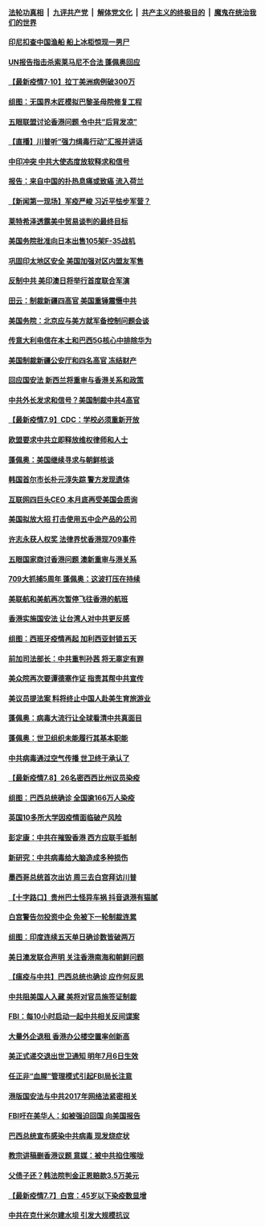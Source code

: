 ####  [法轮功真相](../../../../basic/blob/master/README.md?t=07110631) &nbsp;|&nbsp; [九评共产党](../../../../9ping.md/blob/master/README.md?t=07110631) &nbsp;|&nbsp; [解体党文化](../../../../jtdwh.md/blob/master/README.md?t=07110631)  &nbsp;|&nbsp; [共产主义的终极目的](../../../../gczydzjmd.md/blob/master/README.md?t=07110631) &nbsp;|&nbsp; [魔鬼在统治我们的世界](../../../../mgztzwmdsj.md/blob/master/README.md?t=07110631) 

#### [印尼扣查中国渔船 船上冰柜惊现一男尸](../pages/nsc418/n12247693.md?t=07110631) 

#### [UN报告指击杀索莱马尼不合法 蓬佩奥回应](../pages/nsc418/n12247146.md?t=07110631) 

#### [【最新疫情7·10】拉丁美洲病例破300万](../pages/nsc418/n12245413.md?t=07110631) 

#### [组图：无国界木匠模拟巴黎圣母院修复工程](../pages/nsc418/n12243915.md?t=07110631) 

#### [五眼联盟讨论香港问题 令中共“后背发凉”](../pages/nsc418/n12247326.md?t=07110631) 

#### [【直播】川普听“强力缉毒行动”汇报并讲话](../pages/nsc418/n12247084.md?t=07110631) 

#### [中印冲突 中共大使态度放软释求和信号](../pages/nsc418/n12247210.md?t=07110631) 

#### [报告：来自中国的扑热息痛或致癌 流入荷兰](../pages/nsc418/n12246872.md?t=07110631) 

#### [【新闻第一现场】军疫严峻 习近平怯步军营？](../pages/nsc418/n12245547.md?t=07110631) 

#### [莱特希泽透露美中贸易谈判的最终目标](../pages/nsc418/n12246823.md?t=07110631) 

#### [美国务院批准向日本出售105架F-35战机](../pages/nsc418/n12246608.md?t=07110631) 

#### [巩固印太地区安全 美国加强对区内盟友军售](../pages/nsc418/n12246548.md?t=07110631) 

#### [反制中共 美印澳日将举行首度联合军演](../pages/nsc418/n12246462.md?t=07110631) 

#### [田云：制裁新疆四高官 美国重锤震慑中共](../pages/nsc418/n12246098.md?t=07110631) 

#### [美国务院：北京应与美方就军备控制问题会谈](../pages/nsc418/n12245183.md?t=07110631) 

#### [传意大利电信在本土和巴西5G核心中排除华为](../pages/nsc418/n12244770.md?t=07110631) 

#### [美国制裁新疆公安厅和四名高官 冻结财产](../pages/nsc418/n12244653.md?t=07110631) 

#### [回应国安法 新西兰将重审与香港关系和政策](../pages/nsc418/n12244085.md?t=07110631) 

#### [中共外长发求和信号？美国制裁中共4高官](../pages/nsc418/n12244813.md?t=07110631) 

#### [【最新疫情7.9】CDC：学校必须重新开放](../pages/nsc418/n12242776.md?t=07110631) 

#### [欧盟要求中共立即释放维权律师和人士](../pages/nsc418/n12244421.md?t=07110631) 

#### [蓬佩奥：美国继续寻求与朝鲜核谈](../pages/nsc418/n12244538.md?t=07110631) 

#### [韩国首尔市长朴元淳失踪 警方发现遗体](../pages/nsc418/n12243734.md?t=07110631) 

#### [互联网四巨头CEO 本月底再受美国会质询](../pages/nsc418/n12244283.md?t=07110631) 

#### [美国拟放大招 打击使用五中企产品的公司](../pages/nsc418/n12244402.md?t=07110631) 

#### [许志永获人权奖 法律界忧香港现709事件](../pages/nsc418/n12244380.md?t=07110631) 

#### [五眼国家商讨香港问题 澳新重审与港关系](../pages/nsc418/n12244260.md?t=07110631) 

#### [709大抓捕5周年 蓬佩奥：这波打压在持续](../pages/nsc418/n12243611.md?t=07110631) 

#### [美联航和美航再次暂停飞往香港的航班](../pages/nsc418/n12243607.md?t=07110631) 

#### [香港实施国安法 让台湾人对中共更反感](../pages/nsc418/n12243520.md?t=07110631) 

#### [组图：西班牙疫情再起 加利西亚封锁五天](../pages/nsc418/n12241508.md?t=07110631) 

#### [前加司法部长：中共重判孙茜 将无辜定有罪](../pages/nsc418/n12242297.md?t=07110631) 

#### [美众院再次要谭德塞作证 指责其帮中共宣传](../pages/nsc418/n12242500.md?t=07110631) 

#### [美议员提法案 料将终止中国人赴美生育旅游业](../pages/nsc418/n12242470.md?t=07110631) 

#### [蓬佩奥：病毒大流行让全球看清中共真面目](../pages/nsc418/n12242486.md?t=07110631) 

#### [蓬佩奥：世卫组织未能履行其基本职能](../pages/nsc418/n12242263.md?t=07110631) 

#### [中共病毒通过空气传播 世卫终于承认了](../pages/nsc418/n12241930.md?t=07110631) 

#### [【最新疫情7.8】26名密西西比州议员染疫](../pages/nsc418/n12239975.md?t=07110631) 

#### [组图：巴西总统确诊 全国逾166万人染疫](../pages/nsc418/n12240754.md?t=07110631) 

#### [英国10多所大学因疫情面临破产风险](../pages/nsc418/n12241724.md?t=07110631) 

#### [彭定康：中共在摧毁香港 西方应联手抵制](../pages/nsc418/n12241830.md?t=07110631) 

#### [新研究：中共病毒给大脑造成多种损伤](../pages/nsc418/n12241750.md?t=07110631) 

#### [墨西哥总统首次出访 周三去白宫拜访川普](../pages/nsc418/n12241397.md?t=07110631) 

#### [【十字路口】贵州巴士怪异车祸 抖音退港有猫腻](../pages/nsc418/n12240298.md?t=07110631) 

#### [白宫警告勿投资中企 免被下一轮制裁连累](../pages/nsc418/n12241334.md?t=07110631) 

#### [组图：印度连续五天单日确诊数皆破两万](../pages/nsc418/n12238724.md?t=07110631) 

#### [美日澳发联合声明 关注香港南海和朝鲜问题](../pages/nsc418/n12240998.md?t=07110631) 

#### [【瘟疫与中共】巴西总统也确诊 应作何反思](../pages/nsc418/n12240166.md?t=07110631) 

#### [中共阻美国人入藏 美将对官员施签证制裁](../pages/nsc418/n12240452.md?t=07110631) 

#### [FBI：每10小时启动一起中共相关反间谍案](../pages/nsc418/n12239799.md?t=07110631) 

#### [大量外企退租 香港办公楼空置率创新高](../pages/nsc418/n12240111.md?t=07110631) 

#### [美正式递交退出世卫通知 明年7月6日生效](../pages/nsc418/n12239902.md?t=07110631) 

#### [任正非“血腥”管理模式引起FBI局长注意](../pages/nsc418/n12239966.md?t=07110631) 

#### [港版国安法与中共2017年网络法紧密相关](../pages/nsc418/n12239427.md?t=07110631) 

#### [FBI吁在美华人：如被强迫回国 向美国报告](../pages/nsc418/n12239450.md?t=07110631) 

#### [巴西总统宣布感染中共病毒 现发烧症状](../pages/nsc418/n12239468.md?t=07110631) 

#### [教宗讲稿删香港议题 意媒：被中共掐住喉咙](../pages/nsc418/n12239424.md?t=07110631) 

#### [父债子还？韩法院判金正恩赔款3.5万美元](../pages/nsc418/n12239338.md?t=07110631) 

#### [【最新疫情7.7】白宫：45岁以下染疫数显增](../pages/nsc418/n12237581.md?t=07110631) 

#### [中共在克什米尔建水坝 引发大规模抗议](../pages/nsc418/n12239209.md?t=07110631) 

